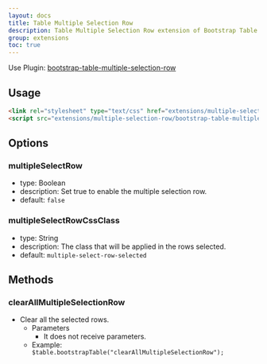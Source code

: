 ```yaml
---
layout: docs
title: Table Multiple Selection Row
description: Table Multiple Selection Row extension of Bootstrap Table.
group: extensions
toc: true
---
```


Use Plugin: [bootstrap-table-multiple-selection-row](https://github.com/wenzhixin/bootstrap-table/tree/master/src/extensions/multiple-selection-row)

## Usage

```html
<link rel="stylesheet" type="text/css" href="extensions/multiple-selection-row/bootstrap-table-multiple-selection-row.css">
<script src="extensions/multiple-selection-row/bootstrap-table-multiple-selection-row.js"></script>
```

## Options

### multipleSelectRow

* type: Boolean
* description: Set true to enable the multiple selection row.
* default: `false`

### multipleSelectRowCssClass

* type: String
* description: The class that will be applied in the rows selected.
* default: `multiple-select-row-selected`

## Methods

### clearAllMultipleSelectionRow

* Clear all the selected rows.
  * Parameters
      * It does not receive parameters.
  * Example: <code> $table.bootstrapTable("clearAllMultipleSelectionRow");</code>
